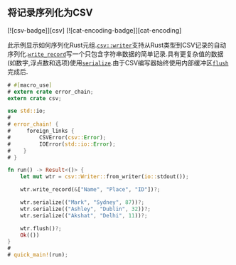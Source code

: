 
## 将记录序列化为CSV

[![csv-badge]][csv] [![cat-encoding-badge]][cat-encoding]

此示例显示如何序列化Rust元组.[`csv::writer`]支持从Rust类型到CSV记录的自动序列化.[`write_record`]写一个只包含字符串数据的简单记录.具有更复杂值的数据(如数字,浮点数和选项)使用[`serialize`].由于CSV编写器始终使用内部缓冲区[`flush`]完成后.

```rust
# #[macro_use]
# extern crate error_chain;
extern crate csv;

use std::io;
#
# error_chain! {
#     foreign_links {
#         CSVError(csv::Error);
#         IOError(std::io::Error);
#    }
# }

fn run() -> Result<()> {
    let mut wtr = csv::Writer::from_writer(io::stdout());

    wtr.write_record(&["Name", "Place", "ID"])?;

    wtr.serialize(("Mark", "Sydney", 87))?;
    wtr.serialize(("Ashley", "Dublin", 32))?;
    wtr.serialize(("Akshat", "Delhi", 11))?;

    wtr.flush()?;
    Ok(())
}
#
# quick_main!(run);
```

[`csv::writer`]: https://docs.rs/csv/*/csv/struct.Writer.html

[`flush`]: https://docs.rs/csv/*/csv/struct.Writer.html#method.flush

[`serialize`]: https://docs.rs/csv/*/csv/struct.Writer.html#method.serialize

[`write_record`]: https://docs.rs/csv/*/csv/struct.Writer.html#method.write_record
